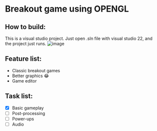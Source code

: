 # Breakout game using OPENGL

## How to build:
This is a visual studio project. Just open .sln file with visual studio 22, and the project just runs.
![image](https://github.com/quangcrazymen/Breakout-Game-OpenGL/assets/80439365/f59c5be7-d42c-4d8b-ab2a-4b0836220162)

## Feature list:
- Classic breakout games
- Better graphics :joy:
- Game editor

## Task list:
- [x] Basic gameplay
- [ ] Post-processing
- [ ] Power-ups
- [ ] Audio
